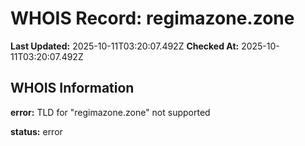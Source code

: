 # WHOIS Record: regimazone.zone

**Last Updated:** 2025-10-11T03:20:07.492Z
**Checked At:** 2025-10-11T03:20:07.492Z

## WHOIS Information

**error:** TLD for "regimazone.zone" not supported

**status:** error

